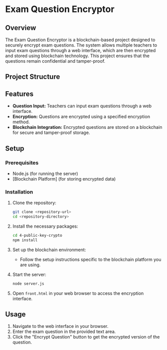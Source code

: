 # Exam Question Encryptor

## Overview

The Exam Question Encryptor is a blockchain-based project designed to securely encrypt exam questions. The system allows multiple teachers to input exam questions through a web interface, which are then encrypted and stored using blockchain technology. This project ensures that the questions remain confidential and tamper-proof.

## Project Structure


## Features

- **Question Input:** Teachers can input exam questions through a web interface.
- **Encryption:** Questions are encrypted using a specified encryption method.
- **Blockchain Integration:** Encrypted questions are stored on a blockchain for secure and tamper-proof storage.

## Setup

### Prerequisites

- Node.js (for running the server)
- [Blockchain Platform] (for storing encrypted data)

### Installation

1. Clone the repository:
    ```bash
    git clone <repository-url>
    cd <repository-directory>
    ```

2. Install the necessary packages:
    ```bash
    cd 4-public-key-crypto
    npm install
    ```

3. Set up the blockchain environment:
    - Follow the setup instructions specific to the blockchain platform you are using.

4. Start the server:
    ```bash
    node server.js
    ```

5. Open `front.html` in your web browser to access the encryption interface.

## Usage

1. Navigate to the web interface in your browser.
2. Enter the exam question in the provided text area.
3. Click the "Encrypt Question" button to get the encrypted version of the question.



 
